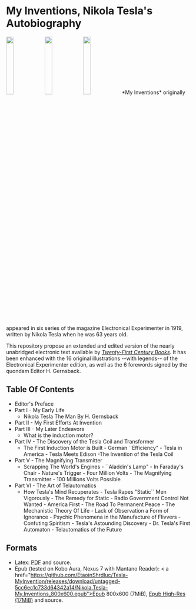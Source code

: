 # My Inventions, Nikola Tesla's Autobiography
<img src="https://raw.github.com/EtaoinShrdluc/Tesla-MyInvention/master/Screenshots/Tesla-cover.jpeg?raw=true" width=20%  />
<img src="https://raw.github.com/EtaoinShrdluc/Tesla-MyInvention/master/Screenshots/Tesla-scr2.jpeg?raw=true" width=20%  />
<img src="https://raw.github.com/EtaoinShrdluc/Tesla-MyInvention/master/Screenshots/Tesla-scr2.jpeg?raw=true" width=20%  />
*My Inventions* originally appeared in six series of the magazine Electronical Experimenter in 1919, written by Nikola Tesla when he was 63 years old. 

This repository propose an extended and edited version of the nearly unabridged electronic text available by *[Twenty-First Century Books](http://www.tfcbooks.com/special/my_inventions_index.htm)*. It has been enhanced with the 16 original illustrations --with legends-- of the Electronical Experimenter edition, as well as the 6 forewords signed by the quondam Editor H. Gernsback.

## Table Of Contents
* Editor's Preface
* Part I - My Early Life
	* Nikola Tesla The Man By H. Gernsback
* Part II - My First Efforts At Invention
* Part III - My Later Endeavors
  * What is the induction motor?
* Part IV - The Discovery of the Tesla Coil and Transformer
  * The First Induction Motor is Built - German ``Efficiency" - Tesla in America - Tesla Meets Edison -The Invention of the Tesla Coil
* Part V - The Magnifying Transmitter 
  * Scrapping The World's Engines - ``Aladdin's Lamp" - In Faraday's Chair - Nature's Trigger - Four Million Volts - The Magnifying Transmitter - 100 Millions Volts Possible 
* Part VI - The Art of Telautomatics
  * How Tesla's Mind Recuperates - Tesla Rapes "Static`` Men Vigorously - The Remedy for Static - Radio Government Control Not Wanted - America First - The Road To Permanent Peace - The Mechanistic Theory Of Life - Lack of Observation a Form of Ignorance - Psychic Phenomena in the Manufacture of Flivvers - Confuting Spiritism - Tesla's Astounding Discovery - Dr. Tesla's First Automaton - Telautomatics of the Future 
       
## Formats

* Latex: <a href="https://github.com/EtaoinShrdluc/Tesla-MyInvention/releases/download/untagged-5cc6ec1c733d64342a14/Tesla.-.My.inventions.pdf">PDF</a> and source.
* Epub (tested on Kobo Aura, Nexus 7 with Mantano Reader): < a href="https://github.com/EtaoinShrdluc/Tesla-MyInvention/releases/download/untagged-5cc6ec1c733d64342a14/Nikola.Tesla-My.Inventions_800x600.epub">Epub 800x600 (7MiB)</a>, <a href="https://github.com/EtaoinShrdluc/Tesla-MyInvention/releases/download/untagged-5cc6ec1c733d64342a14/Nikola.Tesla-My.Inventions.epub">Epub High-Res (17MiB)</a> and source.

